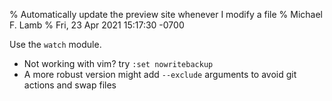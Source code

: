 % Automatically update the preview site whenever I modify a file
% Michael F. Lamb
% Fri, 23 Apr 2021 15:17:30 -0700

Use the `watch` module.

- Not working with vim? try `:set nowritebackup`
- A more robust version might add `--exclude` arguments to avoid git actions and swap files
